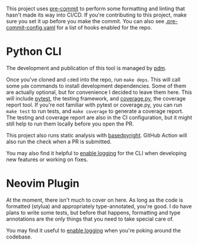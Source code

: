This project uses [pre-commit](https://pre-commit.com/) to perform some
formatting and linting that hasn't made its way into CI/CD. If you're
contributing to this project, make sure you set it up before you make the commit. 
You can also see 
[.pre-commit-config.yaml](https://github.com/Davidyz/VectorCode/blob/main/.pre-commit-config.yaml) 
for a list of hooks enabled for the repo.

# Python CLI

The development and publication of this tool is managed by 
[pdm](https://pdm-project.org/en/latest/).

Once you've cloned and `cd`ed into the repo, run `make deps`. This will call
some `pdm` commands to install development dependencies. Some of them are
actually optional, but for convenience I decided to leave them here. This will
include [pytest](https://docs.pytest.org/en/stable/), the testing framework, 
and [coverage.py](https://coverage.readthedocs.io/en/7.7.1/), the coverage
report tool. If you're not familiar with pytest or coverage.py, you can run `make test` to
run tests, and `make coverage` to generate a coverage report. The testing and
coverage report are also in the CI configuration, but it might still help to run
them locally before you open the PR.

This project also runs static analysis with
[basedpyright](https://docs.basedpyright.com). GitHub Action will also run the
check when a PR is submitted.

You may also find it helpful to 
[enable logging](https://github.com/Davidyz/VectorCode/blob/main/docs/cli.md#debugging-and-diagnosing) 
for the CLI when developing new features or working on fixes.

# Neovim Plugin

At the moment, there isn't much to cover on here. As long as the code is 
formatted (stylua) and appropriately type-annotated, you're good. I do have 
plans to write some tests, but before that happens, formatting and type 
annotations are the only things that you need to take special care of.

You may find it useful to 
[enable logging](https://github.com/Davidyz/VectorCode/blob/main/docs/cli.md#debugging-and-diagnosing) 
when you're poking around the codebase.

